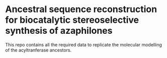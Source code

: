 # Ancestral sequence reconstruction for biocatalytic stereoselective synthesis of azaphilones

This repo contains all the required data to replicate the molecular modelling of the acyltranferase ancestors.

